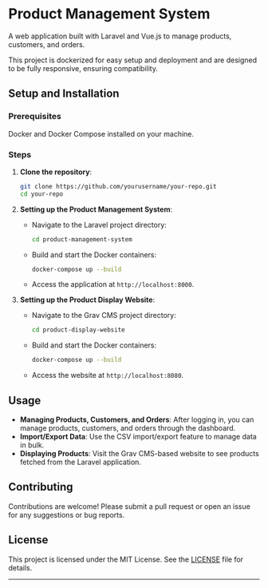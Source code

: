 # Product Management System 
 
A web application built with Laravel and Vue.js to manage products, customers, and orders.
 
This project is dockerized for easy setup and deployment and are designed to be fully responsive, ensuring compatibility.
 
## Setup and Installation
 
### Prerequisites
Docker and Docker Compose installed on your machine.
 
### Steps
1. **Clone the repository**:
   ```bash
   git clone https://github.com/yourusername/your-repo.git
   cd your-repo
   ```
 
2. **Setting up the Product Management System**:
   - Navigate to the Laravel project directory:
     ```bash
     cd product-management-system
     ```
   - Build and start the Docker containers:
     ```bash
     docker-compose up --build
     ```
   - Access the application at `http://localhost:8000`.
 
3. **Setting up the Product Display Website**:
   - Navigate to the Grav CMS project directory:
     ```bash
     cd product-display-website
     ```
   - Build and start the Docker containers:
     ```bash
     docker-compose up --build
     ```
   - Access the website at `http://localhost:8080`.
 
 
 
 
 
## Usage
 
- **Managing Products, Customers, and Orders**: After logging in, you can manage products, customers, and orders through the dashboard.
- **Import/Export Data**: Use the CSV import/export feature to manage data in bulk.
- **Displaying Products**: Visit the Grav CMS-based website to see products fetched from the Laravel application.
 
## Contributing
 
Contributions are welcome! Please submit a pull request or open an issue for any suggestions or bug reports.
 
## License
 
This project is licensed under the MIT License. See the [LICENSE](LICENSE) file for details.
 
---
